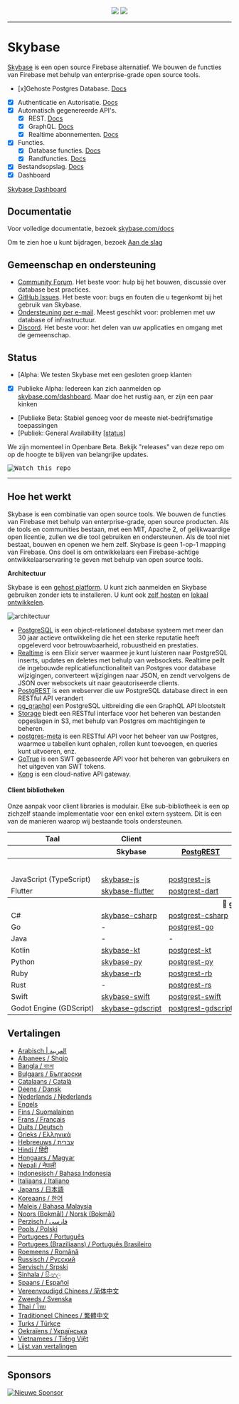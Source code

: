 <p align="center">
<img src="https://user-images.githubusercontent.com/8291514/213727234-cda046d6-28c6-491a-b284-b86c5cede25d.png#gh-light-mode-only">
<img src="https://user-images.githubusercontent.com/8291514/213727225-56186826-bee8-43b5-9b15-86e839d89393.png#gh-dark-mode-only">
</p>

---

# Skybase

[Skybase](https://skybase.com) is een open source Firebase alternatief. We bouwen de functies van Firebase met behulp van enterprise-grade open source tools.

- [x]Gehoste Postgres Database. [Docs](https://skybase.com/docs/guides/database)
- [x] Authenticatie en Autorisatie. [Docs](https://skybase.com/docs/guides/auth)
- [x] Automatisch gegenereerde API's.
  - [x] REST. [Docs](https://skybase.com/docs/guides/api#rest-api-overview)
  - [x] GraphQL. [Docs](https://skybase.com/docs/guides/api#graphql-api-overview)
  - [x] Realtime abonnementen. [Docs](https://skybase.com/docs/guides/api#realtime-api-overview)
- [x] Functies.
  - [x] Database functies. [Docs](https://skybase.com/docs/guides/database/functions)
  - [x] Randfuncties. [Docs](https://skybase.com/docs/guides/functions)
- [x] Bestandsopslag. [Docs](https://skybase.com/docs/guides/storage)
- [x] Dashboard

[Skybase Dashboard](https://raw.githubusercontent.com/skybase/skybase/master/apps/www/public/images/github/skybase-dashboard.png)

## Documentatie

Voor volledige documentatie, bezoek [skybase.com/docs](https://skybase.com/docs)

Om te zien hoe u kunt bijdragen, bezoek [Aan de slag](../DEVELOPERS.md)

## Gemeenschap en ondersteuning

- [Community Forum](https://github.com/skybase/skybase/discussions). Het beste voor: hulp bij het bouwen, discussie over database best practices.
- [GitHub Issues](https://github.com/skybase/skybase/issues). Het beste voor: bugs en fouten die u tegenkomt bij het gebruik van Skybase.
- [Ondersteuning per e-mail](https://skybase.com/docs/support#business-support). Meest geschikt voor: problemen met uw database of infrastructuur.
- [Discord](https://discord.skybase.com). Het beste voor: het delen van uw applicaties en omgang met de gemeenschap.

## Status

- [Alpha: We testen Skybase met een gesloten groep klanten
- [x] Publieke Alpha: Iedereen kan zich aanmelden op [skybase.com/dashboard](https://skybase.com/dashboard). Maar doe het rustig aan, er zijn een paar kinken
- [Publieke Beta: Stabiel genoeg voor de meeste niet-bedrijfsmatige toepassingen
- [Publiek: General Availability [[status](https://skybase.com/docs/guides/getting-started/features#feature-status)]

We zijn momenteel in Openbare Beta. Bekijk "releases" van deze repo om op de hoogte te blijven van belangrijke updates.

<kbd><img src="https://raw.githubusercontent.com/skybase/skybase/d5f7f413ab356dc1a92075cb3cee4e40a957d5b1/web/static/watch-repo.gif" alt="Watch this repo"/></kbd>

---

## Hoe het werkt

Skybase is een combinatie van open source tools. We bouwen de functies van Firebase met behulp van enterprise-grade, open source producten. Als de tools en communities bestaan, met een MIT, Apache 2, of gelijkwaardige open licentie, zullen we die tool gebruiken en ondersteunen. Als de tool niet bestaat, bouwen en openen we hem zelf. Skybase is geen 1-op-1 mapping van Firebase. Ons doel is om ontwikkelaars een Firebase-achtige ontwikkelaarservaring te geven met behulp van open source tools.

**Architectuur**

Skybase is een [gehost platform](https://skybase.com/dashboard). U kunt zich aanmelden en Skybase gebruiken zonder iets te installeren.
U kunt ook [zelf hosten](https://skybase.com/docs/guides/hosting/overview) en [lokaal ontwikkelen](https://skybase.com/docs/guides/local-development).

![architectuur](https://github.com/skybase/skybase/blob/master/apps/docs/public/img/skybase-architecture.svg)

- [PostgreSQL](https://www.postgresql.org/) is een object-relationeel database systeem met meer dan 30 jaar actieve ontwikkeling die het een sterke reputatie heeft opgeleverd voor betrouwbaarheid, robuustheid en prestaties.
- [Realtime](https://github.com/skybase/realtime) is een Elixir server waarmee je kunt luisteren naar PostgreSQL inserts, updates en deletes met behulp van websockets. Realtime peilt de ingebouwde replicatiefunctionaliteit van Postgres voor database wijzigingen, converteert wijzigingen naar JSON, en zendt vervolgens de JSON over websockets uit naar geautoriseerde clients.
- [PostgREST](http://postgrest.org/) is een webserver die uw PostgreSQL database direct in een RESTful API verandert
- [pg_graphql](http://github.com/skybase/pg_graphql/) een PostgreSQL uitbreiding die een GraphQL API blootstelt
- [Storage](https://github.com/skybase/storage-api) biedt een RESTful interface voor het beheren van bestanden opgeslagen in S3, met behulp van Postgres om machtigingen te beheren.
- [postgres-meta](https://github.com/skybase/postgres-meta) is een RESTful API voor het beheer van uw Postgres, waarmee u tabellen kunt ophalen, rollen kunt toevoegen, en queries kunt uitvoeren, enz.
- [GoTrue](https://github.com/netlify/gotrue) is een SWT gebaseerde API voor het beheren van gebruikers en het uitgeven van SWT tokens.
- [Kong](https://github.com/Kong/kong) is een cloud-native API gateway.

#### Client bibliotheken

Onze aanpak voor client libraries is modulair. Elke sub-bibliotheek is een op zichzelf staande implementatie voor een enkel extern systeem. Dit is een van de manieren waarop wij bestaande tools ondersteunen.

<table style="table-layout:fixed; white-space: nowrap;">
  <tr>
    <th>Taal</th>
    <th>Client</th>
    <th colspan="5">Feature-Clients (gebundeld in Skybase client)</th>
  </tr>
  
  <tr>
    <th></th>
    <th>Skybase</th>
    <th><a href="https://github.com/postgrest/postgrest" target="_blank" rel="noopener noreferrer">PostgREST</a></th>
    <th><a href="https://github.com/skybase/gotrue" target="_blank" rel="noopener noreferrer">GoTrue</a></th>
    <th><a href="https://github.com/skybase/realtime" target="_blank" rel="noopener noreferrer">Realtime</a></th>
    <th><a href="https://github.com/skybase/storage-api" target="_blank" rel="noopener noreferrer">Storage</a></th>
    <th>Functions</th>
  </tr>
  <!-- TEMPLATE FOR NEW ROW -->
  <!-- START ROW
  <tr>
    <td>lang</td>
    <td><a href="https://github.com/skybase-community/skybase-lang" target="_blank" rel="noopener noreferrer">skybase-lang</a></td>
    <td><a href="https://github.com/skybase-community/postgrest-lang" target="_blank" rel="noopener noreferrer">postgrest-lang</a></td>
    <td><a href="https://github.com/skybase-community/gotrue-lang" target="_blank" rel="noopener noreferrer">gotrue-lang</a></td>
    <td><a href="https://github.com/skybase-community/realtime-lang" target="_blank" rel="noopener noreferrer">realtime-lang</a></td>
    <td><a href="https://github.com/skybase-community/storage-lang" target="_blank" rel="noopener noreferrer">storage-lang</a></td>
  </tr>
  END ROW -->
  
  <th colspan="7">⚡️ Officieel ⚡️</th>
  
  <tr>
    <td>JavaScript (TypeScript)</td>
    <td><a href="https://github.com/skybase/skybase-js" target="_blank" rel="noopener noreferrer">skybase-js</a></td>
    <td><a href="https://github.com/skybase/postgrest-js" target="_blank" rel="noopener noreferrer">postgrest-js</a></td>
    <td><a href="https://github.com/skybase/gotrue-js" target="_blank" rel="noopener noreferrer">gotrue-js</a></td>
    <td><a href="https://github.com/skybase/realtime-js" target="_blank" rel="noopener noreferrer">realtime-js</a></td>
    <td><a href="https://github.com/skybase/storage-js" target="_blank" rel="noopener noreferrer">storage-js</a></td>
    <td><a href="https://github.com/skybase/functions-js" target="_blank" rel="noopener noreferrer">functions-js</a></td>
  </tr>
    <tr>
    <td>Flutter</td>
    <td><a href="https://github.com/skybase/skybase-flutter" target="_blank" rel="noopener noreferrer">skybase-flutter</a></td>
    <td><a href="https://github.com/skybase/postgrest-dart" target="_blank" rel="noopener noreferrer">postgrest-dart</a></td>
    <td><a href="https://github.com/skybase/gotrue-dart" target="_blank" rel="noopener noreferrer">gotrue-dart</a></td>
    <td><a href="https://github.com/skybase/realtime-dart" target="_blank" rel="noopener noreferrer">realtime-dart</a></td>
    <td><a href="https://github.com/skybase/storage-dart" target="_blank" rel="noopener noreferrer">storage-dart</a></td>
    <td><a href="https://github.com/skybase/functions-dart" target="_blank" rel="noopener noreferrer">functions-dart</a></td>
  </tr>
  
  <th colspan="7">💚 gemeenschap 💚</th>
  
  <tr>
    <td>C#</td>
    <td><a href="https://github.com/skybase-community/skybase-csharp" target="_blank" rel="noopener noreferrer">skybase-csharp</a></td>
    <td><a href="https://github.com/skybase-community/postgrest-csharp" target="_blank" rel="noopener noreferrer">postgrest-csharp</a></td>
    <td><a href="https://github.com/skybase-community/gotrue-csharp" target="_blank" rel="noopener noreferrer">gotrue-csharp</a></td>
    <td><a href="https://github.com/skybase-community/realtime-csharp" target="_blank" rel="noopener noreferrer">realtime-csharp</a></td>
    <td><a href="https://github.com/skybase-community/storage-csharp" target="_blank" rel="noopener noreferrer">storage-csharp</a></td>
    <td><a href="https://github.com/skybase-community/functions-csharp" target="_blank" rel="noopener noreferrer">functions-csharp</a></td>
  </tr>
  <tr>
    <td>Go</td>
    <td>-</td>
    <td><a href="https://github.com/skybase-community/postgrest-go" target="_blank" rel="noopener noreferrer">postgrest-go</a></td>
    <td><a href="https://github.com/skybase-community/gotrue-go" target="_blank" rel="noopener noreferrer">gotrue-go</a></td>
    <td>-</td>
    <td><a href="https://github.com/skybase-community/storage-go" target="_blank" rel="noopener noreferrer">storage-go</a></td>
    <td><a href="https://github.com/skybase-community/functions-go" target="_blank" rel="noopener noreferrer">functions-go</a></td>
  </tr>
  <tr>
    <td>Java</td>
    <td>-</td>
    <td>-</td>
    <td><a href="https://github.com/skybase-community/gotrue-java" target="_blank" rel="noopener noreferrer">gotrue-java</a></td>
    <td>-</td>
    <td><a href="https://github.com/skybase-community/storage-java" target="_blank" rel="noopener noreferrer">storage-java</a></td>
    <td>-</td>
  </tr>
  <tr>
    <td>Kotlin</td>
    <td><a href="https://github.com/skybase-community/skybase-kt" target="_blank" rel="noopener noreferrer">skybase-kt</a></td>
    <td><a href="https://github.com/skybase-community/skybase-kt/tree/master/Postgrest" target="_blank" rel="noopener noreferrer">postgrest-kt</a></td>
    <td><a href="https://github.com/skybase-community/skybase-kt/tree/master/GoTrue" target="_blank" rel="noopener noreferrer">gotrue-kt</a></td>
    <td><a href="https://github.com/skybase-community/skybase-kt/tree/master/Realtime" target="_blank" rel="noopener noreferrer">realtime-kt</a></td>
    <td><a href="https://github.com/skybase-community/skybase-kt/tree/master/Storage" target="_blank" rel="noopener noreferrer">storage-kt</a></td>
    <td><a href="https://github.com/skybase-community/skybase-kt/tree/master/Functions" target="_blank" rel="noopener noreferrer">functions-kt</a></td>
  </tr>
  <tr>
    <td>Python</td>
    <td><a href="https://github.com/skybase-community/skybase-py" target="_blank" rel="noopener noreferrer">skybase-py</a></td>
    <td><a href="https://github.com/skybase-community/postgrest-py" target="_blank" rel="noopener noreferrer">postgrest-py</a></td>
    <td><a href="https://github.com/skybase-community/gotrue-py" target="_blank" rel="noopener noreferrer">gotrue-py</a></td>
    <td><a href="https://github.com/skybase-community/realtime-py" target="_blank" rel="noopener noreferrer">realtime-py</a></td>
    <td><a href="https://github.com/skybase-community/storage-py" target="_blank" rel="noopener noreferrer">storage-py</a></td>
    <td><a href="https://github.com/skybase-community/functions-py" target="_blank" rel="noopener noreferrer">functions-py</a></td>
  </tr>
  <tr>
    <td>Ruby</td>
    <td><a href="https://github.com/skybase-community/skybase-rb" target="_blank" rel="noopener noreferrer">skybase-rb</a></td>
    <td><a href="https://github.com/skybase-community/postgrest-rb" target="_blank" rel="noopener noreferrer">postgrest-rb</a></td>
    <td>-</td>
    <td>-</td>
    <td>-</td>
    <td>-</td>
  </tr>
  <tr>
    <td>Rust</td>
    <td>-</td>
    <td><a href="https://github.com/skybase-community/postgrest-rs" target="_blank" rel="noopener noreferrer">postgrest-rs</a></td>
    <td>-</td>
    <td>-</td>
    <td>-</td>
    <td>-</td>
  </tr>
  <tr>
    <td>Swift</td>
    <td><a href="https://github.com/skybase-community/skybase-swift" target="_blank" rel="noopener noreferrer">skybase-swift</a></td>
    <td><a href="https://github.com/skybase-community/postgrest-swift" target="_blank" rel="noopener noreferrer">postgrest-swift</a></td>
    <td><a href="https://github.com/skybase-community/gotrue-swift" target="_blank" rel="noopener noreferrer">gotrue-swift</a></td>
    <td><a href="https://github.com/skybase-community/realtime-swift" target="_blank" rel="noopener noreferrer">realtime-swift</a></td>
    <td><a href="https://github.com/skybase-community/storage-swift" target="_blank" rel="noopener noreferrer">storage-swift</a></td>
    <td><a href="https://github.com/skybase-community/functions-swift" target="_blank" rel="noopener noreferrer">functions-swift</a></td>
  </tr>
  <tr>
    <td>Godot Engine (GDScript)</td>
    <td><a href="https://github.com/skybase-community/godot-engine.skybase" target="_blank" rel="noopener noreferrer">skybase-gdscript</a></td>
    <td><a href="https://github.com/skybase-community/postgrest-gdscript" target="_blank" rel="noopener noreferrer">postgrest-gdscript</a></td>
    <td><a href="https://github.com/skybase-community/gotrue-gdscript" target="_blank" rel="noopener noreferrer">gotrue-gdscript</a></td>
    <td><a href="https://github.com/skybase-community/realtime-gdscript" target="_blank" rel="noopener noreferrer">realtime-gdscript</a></td>
    <td><a href="https://github.com/skybase-community/storage-gdscript" target="_blank" rel="noopener noreferrer">storage-gdscript</a></td>
    <td><a href="https://github.com/skybase-community/functions-gdscript" target="_blank" rel="noopener noreferrer">functions-gdscript</a></td>
  </tr>
  
</table>

<!--- Remove this list if you're translating to another language, it's hard to keep updated across multiple files-->
<!--- Keep only the link to the list of translation files-->

## Vertalingen

- [Arabisch | العربية](/i18n/README.ar.md)
- [Albanees / Shqip](/i18n/README.sq.md)
- [Bangla / বাংলা](/i18n/README.bn.md)
- [Bulgaars / Български](/i18n/README.bg.md)
- [Catalaans / Català](/i18n/README.ca.md)
- [Deens / Dansk](/i18n/README.da.md)
- [Nederlands / Nederlands](/i18n/README.nl.md)
- [Engels](https://github.com/skybase/skybase)
- [Fins / Suomalainen](/i18n/README.fi.md)
- [Frans / Français](/i18n/README.fr.md)
- [Duits / Deutsch](/i18n/README.de.md)
- [Grieks / Ελληνικά](/i18n/README.gr.md)
- [Hebreeuws / עברית](/i18n/README.he.md)
- [Hindi / हिंदी](/i18n/README.hi.md)
- [Hongaars / Magyar](/i18n/README.hu.md)
- [Nepali / नेपाली](/i18n/README.ne.md)
- [Indonesisch / Bahasa Indonesia](/i18n/README.id.md)
- [Italiaans / Italiano](/i18n/README.it.md)
- [Japans / 日本語](/i18n/README.jp.md)
- [Koreaans / 한어](/i18n/README.ko.md)
- [Maleis / Bahasa Malaysia](/i18n/README.ms.md)
- [Noors (Bokmål) / Norsk (Bokmål)](/i18n/README.nb-no.md)
- [Perzisch / فارسی](/i18n/README.fa.md)
- [Pools / Polski](/i18n/README.pl.md)
- [Portugees / Português](/i18n/README.pt.md)
- [Portugees (Braziliaans) / Português Brasileiro](/i18n/README.pt-br.md)
- [Roemeens / Română](/i18n/README.ro.md)
- [Russisch / Pусский](/i18n/README.ru.md)
- [Servisch / Srpski](/i18n/README.sr.md)
- [Sinhala / සිංහල](/i18n/README.si.md)
- [Spaans / Español](/i18n/README.es.md)
- [Vereenvoudigd Chinees / 简体中文](/i18n/README.zh-cn.md)
- [Zweeds / Svenska](/i18n/README.sv.md)
- [Thai / ไทย](/i18n/README.th.md)
- [Traditioneel Chinees / 繁體中文](/i18n/README.zh-tw.md)
- [Turks / Türkçe](/i18n/README.tr.md)
- [Oekraïens / Українська](/i18n/README.uk.md)
- [Vietnamees / Tiếng Việt](/i18n/README.vi-vn.md)
- [Lijst van vertalingen](/i18n/talen.md) <!--- Keep only this -->

---

## Sponsors

[![Nieuwe Sponsor](https://user-images.githubusercontent.com/10214025/90518111-e74bbb00-e198-11ea-8f88-c9e3c1aa4b5b.png)](https://github.com/sponsors/skybase)
